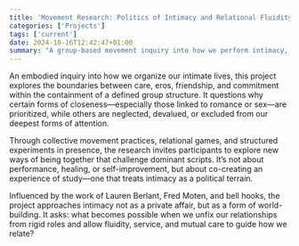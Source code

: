 ```yaml
---
title: 'Movement Research: Politics of Intimacy and Relational Fluidity'
categories: ['Projects']
tags: ['current']
date: 2024-10-16T12:42:47+01:00
summary: "A group-based movement inquiry into how we perform intimacy, care, and connection—challenging fixed roles and exploring fluid, world-building ways of relating."
---
```


An embodied inquiry into how we organize our intimate lives, this project explores the boundaries between care, eros, friendship, and commitment within the containment of a defined group structure. It questions why certain forms of closeness—especially those linked to romance or sex—are prioritized, while others are neglected, devalued, or excluded from our deepest forms of attention.

Through collective movement practices, relational games, and structured experiments in presence, the research invites participants to explore new ways of being together that challenge dominant scripts. It’s not about performance, healing, or self-improvement, but about co-creating an experience of study—one that treats intimacy as a political terrain.

Influenced by the work of Lauren Berlant, Fred Moten, and bell hooks, the project approaches intimacy not as a private affair, but as a form of world-building. It asks: what becomes possible when we unfix our relationships from rigid roles and allow fluidity, service, and mutual care to guide how we relate?